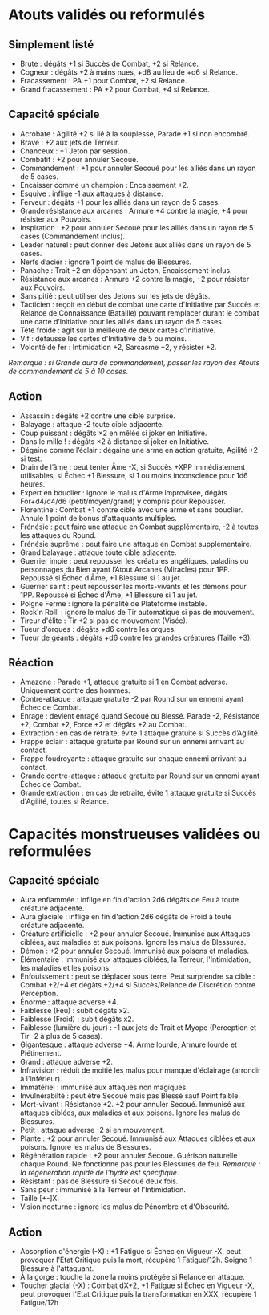 # Atouts validés ou reformulés

## Simplement listé

- Brute : dégâts +1 si Succès de Combat, +2 si Relance.
- Cogneur : dégâts +2 à mains nues, +d8 au lieu de +d6 si Relance.
- Fracassement : PA +1 pour Combat, +2 si Relance.
- Grand fracassement : PA +2 pour Combat, +4 si Relance.

## Capacité spéciale

- Acrobate : Agilité +2 si lié à la souplesse, Parade +1 si non encombré.
- Brave : +2 aux jets de Terreur.
- Chanceux : +1 Jeton par session.
- Combatif : +2 pour annuler Secoué.
- Commandement : +1 pour annuler Secoué pour les alliés dans un rayon de 5 cases.
- Encaisser comme un champion : Encaissement +2.
- Esquive : inflige -1 aux attaques à distance.
- Ferveur : dégâts +1 pour les alliés dans un rayon de 5 cases.
- Grande résistance aux arcanes : Armure +4 contre la magie, +4 pour résister aux Pouvoirs.
- Inspiration : +2 pour annuler Secoué pour les alliés dans un rayon de 5 cases (Commandement inclus).
- Leader naturel : peut donner des Jetons aux alliés dans un rayon de 5 cases.
- Nerfs d’acier : ignore 1 point de malus de Blessures.
- Panache : Trait +2 en dépensant un Jeton, Encaissement inclus.
- Résistance aux arcanes : Armure +2 contre la magie, +2 pour résister aux Pouvoirs.
- Sans pitié : peut utiliser des Jetons sur les jets de dégâts.
- Tacticien : reçoit en début de combat une carte d'Initiative par Succès et Relance de Connaissance (Bataille) pouvant remplacer durant le combat une carte d’Initiative pour les alliés dans un rayon de 5 cases.
- Tête froide : agit sur la meilleure de deux cartes d’Initiative.
- Vif : défausse les cartes d'Initiative de 5 ou moins.
- Volonté de fer : Intimidation +2, Sarcasme +2, y résister +2.

_Remarque : si Grande aura de commandement, passer les rayon des Atouts de commandement de 5 à 10 cases._

## Action

- Assassin : dégâts +2 contre une cible surprise.
- Balayage : attaque -2 toute cible adjacente.
- Coup puissant : dégâts ×2 en mêlée si joker en Initiative.
- Dans le mille ! : dégâts ×2 à distance si joker en Initiative.
- Dégaine comme l’éclair : dégaine une arme en action gratuite, Agilité +2 si test.
- Drain de l’âme : peut tenter Âme -X, si Succès +XPP immédiatement utilisables, si Échec +1 Blessure, si 1 ou moins inconscience pour 1d6 heures.
- Expert en bouclier : ignore le malus d'Arme improvisée, dégâts For+d4/d4/d6 (petit/moyen/grand) y compris pour Repousser.
- Florentine : Combat +1 contre cible avec une arme et sans bouclier. Annule 1 point de bonus d'attaquants multiples.
- Frénésie : peut faire une attaque en Combat supplémentaire, -2 à toutes les attaques du Round.
- Frénésie suprême : peut faire une attaque en Combat supplémentaire.
- Grand balayage : attaque toute cible adjacente.
- Guerrier impie : peut repousser les créatures angéliques, paladins ou personnages du Bien ayant l’Atout Arcanes (Miracles) pour 1PP. Repoussé si Échec d'Âme, +1 Blessure si 1 au jet.
- Guerrier saint : peut repousser les morts-vivants et les démons pour 1PP. Repoussé si Échec d'Âme, +1 Blessure si 1 au jet.
- Poigne Ferme : ignore la pénalité de Plateforme instable.
- Rock'n Roll! : ignore le malus de Tir automatique si pas de mouvement.
- Tireur d'élite : Tir +2 si pas de mouvement (Visée).
- Tueur d'orques : dégâts +d6 contre les orques.
- Tueur de géants : dégâts +d6 contre les grandes créatures (Taille +3).

## Réaction 

- Amazone : Parade +1, attaque gratuite si 1 en Combat adverse. Uniquement contre des hommes.
- Contre-attaque : attaque gratuite -2 par Round sur un ennemi ayant Échec de Combat.
- Enragé : devient enragé quand Secoué ou Blessé. Parade -2, Résistance +2, Combat +2, Force +2 et dégâts +2 au Combat.
- Extraction : en cas de retraite, évite 1 attaque gratuite si Succès d’Agilité.
- Frappe éclair : attaque gratuite par Round sur un ennemi arrivant au contact.
- Frappe foudroyante : attaque gratuite sur chaque ennemi arrivant au contact.
- Grande contre-attaque : attaque gratuite par Round sur un ennemi ayant Échec de Combat.
- Grande extraction : en cas de retraite, évite 1 attaque gratuite si Succès d'Agilité, toutes si Relance.


# Capacités monstrueuses validées ou reformulées

## Capacité spéciale

- Aura enflammée : inflige en fin d'action 2d6 dégâts de Feu à toute créature adjacente.
- Aura glaciale : inflige en fin d'action 2d6 dégâts de Froid à toute créature adjacente.
- Créature artificielle : +2 pour annuler Secoué. Immunisé aux Attaques ciblées, aux maladies et aux poisons. Ignore les malus de Blessures.
- Démon : +2 pour annuler Secoué. Immunisé aux poisons et maladies.
- Élémentaire : Immunisé aux attaques ciblées, la Terreur, l'Intimidation, les maladies et les poisons.
- Enfouissement : peut se déplacer sous terre. Peut surprendre sa cible : Combat +2/+4 et dégâts +2/+4 si Succès/Relance de Discrétion contre Perception.
- Énorme : attaque adverse +4.
- Faiblesse (Feu) : subit dégâts x2.
- Faiblesse (Froid) : subit dégâts x2.
- Faiblesse (lumière du jour) : -1 aux jets de Trait et Myope (Perception et Tir -2 à plus de 5 cases).
- Gigantesque : attaque adverse +4. Arme lourde, Armure lourde et Piétinement.
- Grand : attaque adverse +2.
- Infravision : réduit de moitié les malus pour manque d'éclairage (arrondir à l'inférieur).
- Immatériel : immunisé aux attaques non magiques.
- Invulnérabilté : peut être Secoué mais pas Blessé sauf Point faible.
- Mort-vivant : Résistance +2. +2 pour annuler Secoué. Immunisé aux attaques ciblées, aux maladies et aux poisons. Ignore les malus de Blessures.
- Petit : attaque adverse -2 si en mouvement.
- Plante : +2 pour annuler Secoué. Immunisé aux Attaques ciblées et aux poisons. Ignore les malus de Blessures.
- Régénération rapide : +2 pour annuler Secoué. Guérison naturelle chaque Round. Ne fonctionne pas pour les Blessures de feu.
_Remarque : la régénération rapide de l'hydre est spécifique._
- Résistant : pas de Blessure si Secoué deux fois.
- Sans peur : immunisé à la Terreur et l'Intimidation.
- Taille [+-]X.
- Vision nocturne : ignore les malus de Pénombre et d'Obscurité.

## Action 

- Absorption d'énergie (-X) : +1 Fatigue si Échec en Vigueur -X, peut provoquer l'Etat Critique puis la mort, récupère 1 Fatigue/12h. Soigne 1 Blessure à l'attaquant.
- À la gorge : touche la zone la moins protégée si Relance en attaque.
- Toucher glacial (-X) : Combat dX+2, +1 Fatigue si Échec en Vigueur -X, peut provoquer l'Etat Critique puis la transformation en XXX, récupère 1 Fatigue/12h
